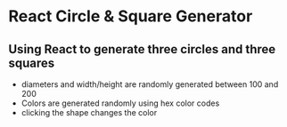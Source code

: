 # React Circle & Square Generator

## Using React to generate three circles and three squares
+ diameters and width/height are randomly generated between 100 and 200
+ Colors are generated randomly using hex color codes
+ clicking the shape changes the color